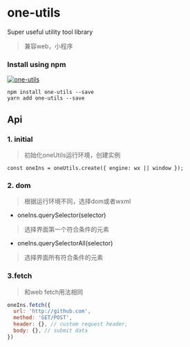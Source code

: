 # one-utils
Super useful utility tool library
> 兼容web，小程序
### Install using npm 
[![one-utils](https://nodei.co/npm/one-utils.png)](https://npmjs.org/package/one-utils)
``` 
npm install one-utils --save
yarn add one-utils --save
```
## Api

### 1. initial
> 初始化oneUtils运行环境，创建实例
```javacript
const oneIns = oneUtils.create({ engine: wx || window });
```
### 2. dom
> 根据运行环境不同，选择dom或者wxml
+ oneIns.querySelector(selector)
> 选择界面第一个符合条件的元素
+ oneIns.querySelectorAll(selector)
> 选择界面所有符合条件的元素

### 3.fetch
> 和web fetch用法相同
```javascript
oneIns.fetch({
  url: 'http://github.com',
  method: 'GET/POST',
  header: {}, // custom request header,
  body: {}, // submit data
})
```
